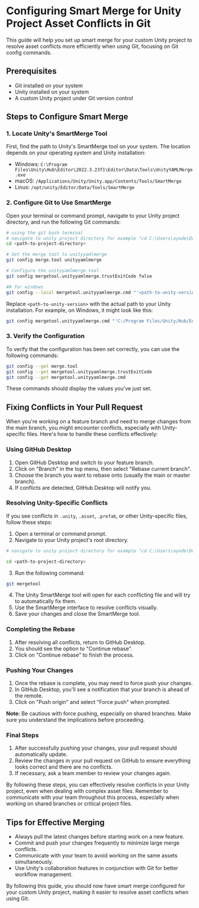 # Configuring Smart Merge for Unity Project Asset Conflicts in Git

This guide will help you set up smart merge for your custom Unity project to resolve asset conflicts more efficiently when using Git, focusing on Git config commands.

## Prerequisites

- Git installed on your system
- Unity installed on your system
- A custom Unity project under Git version control

## Steps to Configure Smart Merge

### 1. Locate Unity's SmartMerge Tool

First, find the path to Unity's SmartMerge tool on your system. The location depends on your operating system and Unity installation:

- Windows: `C:\Program Files\Unity\Hub\Editor\2022.3.23f1\Editor\Data\Tools\UnityYAMLMerge.exe`
- macOS: `/Applications/Unity/Unity.app/Contents/Tools/SmartMerge`
- Linux: `/opt/unity/Editor/Data/Tools/SmartMerge`

### 2. Configure Git to Use SmartMerge

Open your terminal or command prompt, navigate to your Unity project directory, and run the following Git commands:

```bash
# using the git bash terminal
# navigate to unity project directory for example "cd C:\Users\ayode\Documents\Repos\GitHub\evon-ddt-game-template\evon-ddt-client"
cd <path-to-project-directory>

# Set the merge tool to unityyamlmerge
git config merge.tool unityyamlmerge

# Configure the unityyamlmerge tool
git config mergetool.unityyamlmerge.trustExitCode false

## for windows
git config --local mergetool.unityyamlmerge.cmd "'<path-to-unity-version>/Editor/Data/Tools/UnityYAMLMerge.exe' merge -p \"\$BASE\" \"\$REMOTE\" \"\$LOCAL\" \"\$MERGED\""
```

Replace `<path-to-unity-version>` with the actual path to your Unity installation. For example, on Windows, it might look like this:

```bash
git config mergetool.unityyamlmerge.cmd "'C:/Program Files/Unity/Hub/Editor/2022.3.10f1/Editor/Data/Tools/UnityYAMLMerge.exe' merge -p \"\$BASE\" \"\$REMOTE\" \"\$LOCAL\" \"\$MERGED\""
```

### 3. Verify the Configuration

To verify that the configuration has been set correctly, you can use the following commands:

```bash
git config --get merge.tool
git config --get mergetool.unityyamlmerge.trustExitCode
git config --get mergetool.unityyamlmerge.cmd
```

These commands should display the values you've just set.

## Fixing Conflicts in Your Pull Request

When you're working on a feature branch and need to merge changes from the main branch, you might encounter conflicts, especially with Unity-specific files. Here's how to handle these conflicts effectively:

### Using GitHub Desktop

1. Open GitHub Desktop and switch to your feature branch.
2. Click on "Branch" in the top menu, then select "Rebase current branch".
3. Choose the branch you want to rebase onto (usually the main or master branch).
4. If conflicts are detected, GitHub Desktop will notify you.

### Resolving Unity-Specific Conflicts

If you see conflicts in `.unity`, `.asset`, `.prefab`, or other Unity-specific files, follow these steps:

1. Open a terminal or command prompt.
2. Navigate to your Unity project's root directory.
``` bash
# navigate to unity project directory for example "cd C:\Users\ayode\Documents\Repos\GitHub\evon-ddt-game-template\evon-ddt-client"

cd <path-to-project-directory>
```

3. Run the following command:

``` bash
git mergetool
```

4. The Unity SmartMerge tool will open for each conflicting file and will try to automatically fix them.
5. Use the SmartMerge interface to resolve conflicts visually.
6. Save your changes and close the SmartMerge tool.

### Completing the Rebase

1. After resolving all conflicts, return to GitHub Desktop.
2. You should see the option to "Continue rebase".
3. Click on "Continue rebase" to finish the process.

### Pushing Your Changes

1. Once the rebase is complete, you may need to force push your changes.
2. In GitHub Desktop, you'll see a notification that your branch is ahead of the remote.
3. Click on "Push origin" and select "Force push" when prompted.

**Note:** Be cautious with force pushing, especially on shared branches. Make sure you understand the implications before proceeding.

### Final Steps

1. After successfully pushing your changes, your pull request should automatically update.
2. Review the changes in your pull request on GitHub to ensure everything looks correct and there are no conflicts.
3. If necessary, ask a team member to review your changes again.

By following these steps, you can effectively resolve conflicts in your Unity project, even when dealing with complex asset files. Remember to communicate with your team throughout this process, especially when working on shared branches or critical project files.

## Tips for Effective Merging

- Always pull the latest changes before starting work on a new feature.
- Commit and push your changes frequently to minimize large merge conflicts.
- Communicate with your team to avoid working on the same assets simultaneously.
- Use Unity's collaboration features in conjunction with Git for better workflow management.

By following this guide, you should now have smart merge configured for your custom Unity project, making it easier to resolve asset conflicts when using Git.
